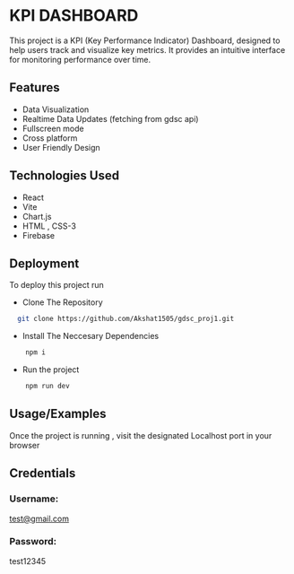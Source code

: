 
# KPI DASHBOARD

This project is a KPI (Key Performance Indicator) Dashboard, designed to help users track and visualize key metrics. It provides an intuitive interface for monitoring performance over time.


## Features

- Data Visualization
- Realtime Data Updates (fetching from gdsc api)
- Fullscreen mode
- Cross platform
- User Friendly Design


## Technologies Used

- React
- Vite
- Chart.js
- HTML , CSS-3
- Firebase
## Deployment

To deploy this project run

- Clone The Repository

```bash
  git clone https://github.com/Akshat1505/gdsc_proj1.git
```

- Install The Neccesary Dependencies

```bash
    npm i
```

- Run the project

```bash
    npm run dev
```

## Usage/Examples

Once the project is running , visit the designated Localhost port in your browser


## Credentials

### Username:

test@gmail.com

### Password:

test12345
